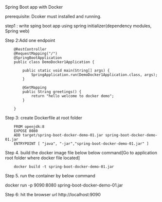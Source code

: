 Spring Boot app with Docker

prerequisite: Dcoker must installed  and running.

step1 : write sping boot app using spring initializer(dependency modules, Spring web)

Step 2:Add one endpoint

        @RestController
		@RequestMapping("/")
		@SpringBootApplication
		public class DemoDocker1Application {

			public static void main(String[] args) {
				SpringApplication.run(DemoDocker1Application.class, args);
			}
			
			@GetMapping
			public String greetings() {
				return "hello welcome to docker demo";
			}

		}
   
Step 3: create Dockerfile at root folder

        FROM openjdk:8
		EXPOSE 8080
		ADD target/spring-boot-docker-demo-01.jar spring-boot-docker-demo-01.jar
		ENTRYPOINT [ "java", "-jar","spring-boot-docker-demo-01.jar" ]

		
Step 4. build the docker image file below below command[Go to application root folder where docker file located]
  
        docker build -t spring-boot-docker-demo-01.jar

Step 5. run the container by below command
   
   docker run -p 9090:8080 spring-boot-docker-demo-01.jar
   
Step 6:  hit the browser url http://localhost:9090   

